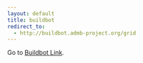 ```yaml
---
layout: default
title: buildbot
redirect_to: 
  - http://buildbot.admb-project.org/grid
---
```


Go to [Buildbot Link](http://buildbot.admb-project.org/grid).
